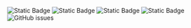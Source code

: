 ![Static Badge](https://img.shields.io/badge/blacklists-61-000000) ![Static Badge](https://img.shields.io/badge/blacklisted-3006894-cc0000) ![Static Badge](https://img.shields.io/badge/whitelisted-2250-00CC00) ![Static Badge](https://img.shields.io/badge/streaming_blacklist-28107-000000) ![GitHub issues](https://img.shields.io/github/issues/fabriziosalmi/blacklists)
